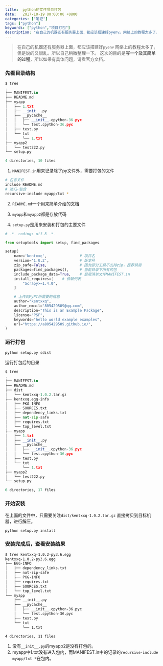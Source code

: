 ```yaml
---
title:  python的文件项目打包
date:   2017-10-19 00:00:00 +0800
categories: ["笔记"]
tags: ["python"]
keywords: ["python","项目打包"]
description: "在自己的机器还有服务器上面，都应该搭建好pyenv。网络上的教程太多了，但是说的又很乱。所以自己稍微整理一下。这次的目的是写一个及其简单的过程，所以如果有具体问题，请看官方文档"
---
```



> 在自己的机器还有服务器上面，都应该搭建好`pyenv`
> 网络上的教程太多了，但是说的又很乱。所以自己稍微整理一下。
> 这次的目的是**写一个及其简单的过程**，所以如果有具体问题，请看官方文档。

### 先看目录结构

```python
$ tree
.
├── MANIFEST.in
├── README.md
├── myapp
│   ├── 1.txt
│   ├── __init__.py
│   ├── __pycache__
│   │   ├── __init__.cpython-36.pyc
│   │   └── test.cpython-36.pyc
│   ├── test.py
│   └── txt
│       └── 1.txt
├── myapp2
│   └── test222.py
└── setup.py

4 directories, 10 files
```

1. `MANIFEST.in`用来记录除了py文件外，需要打包的文件
```bash
# 包含文件
include README.md
# 递归-包含
recursive-include myapp/txt *
```
2. `README.md`一个用来简单介绍的文档

3. `myapp`和`myapp2`都是存放代码

4. `setup.py`是用来安装和打包的主要文件  

```python
# -*- coding: utf-8 -*-

from setuptools import setup, find_packages

setup(
    name='kentxxq',               # 项目名
    version='1.0.2',              # 版本号
    zip_safe=False,               # 因为部分工具不支持zip，推荐禁用
    packages=find_packages(),     # 当前目录下所有的包
    include_package_data=True,    # 启用清单文件MANIFEST.in
    install_requires=[    # 依赖列表
        "Scrapy>=1.4.0",
    ]

    # 上传到PyPI所需要的信息
    author="kentxxq",
    author_email="805429509@qq.com",
    description="This is an Example Package",
    license="PSF",
    keywords="hello world example examples",
    url="https://a805429509.github.io/",
)
```


### 运行打包

```bash
python setup.py sdist
```
运行打包后的目录
```python
$ tree
.
├── MANIFEST.in
├── README.md
├── dist
│   └── kentxxq-1.0.2.tar.gz
├── kentxxq.egg-info
│   ├── PKG-INFO
│   ├── SOURCES.txt
│   ├── dependency_links.txt
│   ├── not-zip-safe
│   ├── requires.txt
│   └── top_level.txt
├── myapp
│   ├── 1.txt
│   ├── __init__.py
│   ├── __pycache__
│   │   ├── __init__.cpython-36.pyc
│   │   └── test.cpython-36.pyc
│   ├── test.py
│   └── txt
│       └── 1.txt
├── myapp2
│   └── test222.py
└── setup.py

6 directories, 17 files
```

### 开始安装

在上面的文件中，只需要关注`dist/kentxxq-1.0.2.tar.gz`
直接拷贝到目标机器，进行解压。
```bash
python setup.py install
```

### 安装完成后，查看安装结果

```bash
$ tree kentxxq-1.0.2-py3.6.egg
kentxxq-1.0.2-py3.6.egg
├── EGG-INFO
│   ├── dependency_links.txt
│   ├── not-zip-safe
│   ├── PKG-INFO
│   ├── requires.txt
│   ├── SOURCES.txt
│   └── top_level.txt
└── myapp
    ├── __init__.py
    ├── __pycache__
    │   ├── __init__.cpython-36.pyc
    │   └── test.cpython-36.pyc
    ├── test.py
    └── txt
        └── 1.txt

4 directories, 11 files
```
1. 没有`__init__.py`的myapp2是没有打包的。
2. myapp中1.txt没有进入包内，而MANIFEST.in中的记录的`recursive-include myapp/txt *`在包内。



